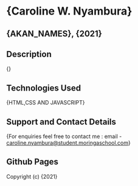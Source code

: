 # {Caroline W. Nyambura}
## {AKAN_NAMES}, {2021}

## Description
{}

## Technologies Used
{HTML,CSS AND JAVASCRIPT}

## Support and Contact Details
{For enquiries feel free to contact me : email - caroline.nyambura@student.moringaschool.com}

## Github Pages



Copyright (c) {2021} 